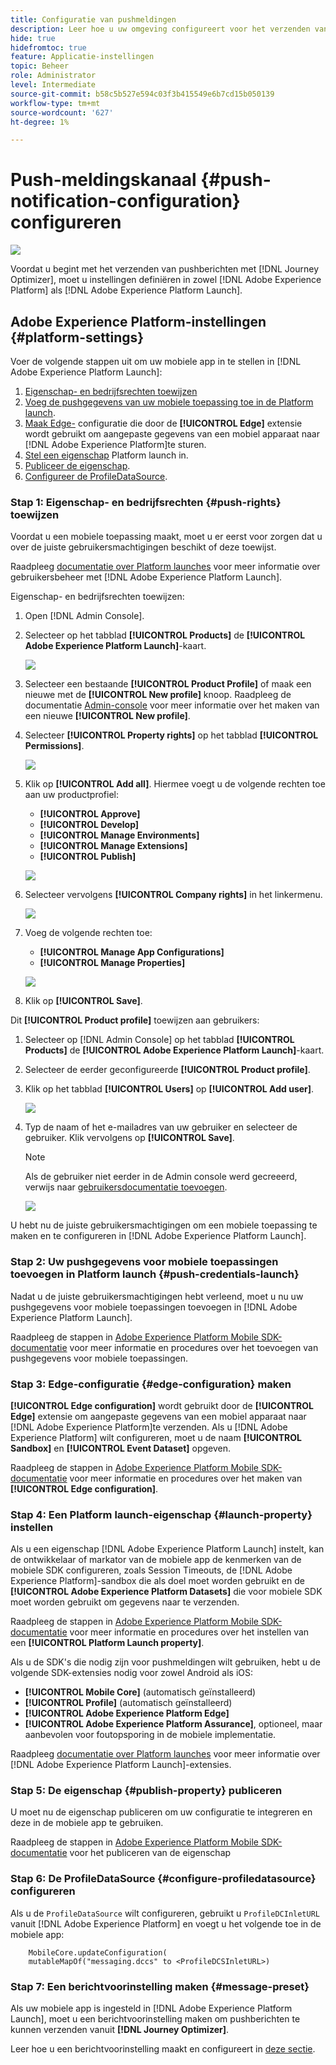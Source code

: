 ```yaml
---
title: Configuratie van pushmeldingen
description: Leer hoe u uw omgeving configureert voor het verzenden van pushmeldingen met Journey Optimizer
hide: true
hidefromtoc: true
feature: Applicatie-instellingen
topic: Beheer
role: Administrator
level: Intermediate
source-git-commit: b58c5b527e594c03f3b415549e6b7cd15b050139
workflow-type: tm+mt
source-wordcount: '627'
ht-degree: 1%

---
```


# Push-meldingskanaal {#push-notification-configuration} configureren

![](assets/do-not-localize/badge.png)

Voordat u begint met het verzenden van pushberichten met [!DNL Journey Optimizer], moet u instellingen definiëren in zowel [!DNL Adobe Experience Platform] als [!DNL Adobe Experience Platform Launch].

## Adobe Experience Platform-instellingen {#platform-settings}

Voer de volgende stappen uit om uw mobiele app in te stellen in [!DNL Adobe Experience Platform Launch]:

1. [Eigenschap- en bedrijfsrechten toewijzen](#push-rights)
1. [Voeg de pushgegevens van uw mobiele toepassing toe in de Platform launch](#push-credentials-launch).
1. [Maak Edge-](#edge-configuration) configuratie die door de  **[!UICONTROL Edge]** extensie wordt gebruikt om aangepaste gegevens van een mobiel apparaat naar  [!DNL Adobe Experience Platform]te sturen.
1. [Stel een eigenschap](#launch-property) Platform launch in.
1. [Publiceer de eigenschap](#publish-property).
1. [Configureer de ProfileDataSource](#configure-profiledatasource).

### Stap 1: Eigenschap- en bedrijfsrechten {#push-rights} toewijzen

Voordat u een mobiele toepassing maakt, moet u er eerst voor zorgen dat u over de juiste gebruikersmachtigingen beschikt of deze toewijst.

Raadpleeg [documentatie over Platform launches](https://experienceleague.adobe.com/docs/launch/using/admin/user-permissions.html#experience-cloud-permissions) voor meer informatie over gebruikersbeheer met [!DNL Adobe Experience Platform Launch].

Eigenschap- en bedrijfsrechten toewijzen:

1. Open [!DNL Admin Console].

1. Selecteer op het tabblad **[!UICONTROL Products]** de **[!UICONTROL Adobe Experience Platform Launch]**-kaart.

   ![](assets/push_product_1.png)

1. Selecteer een bestaande **[!UICONTROL Product Profile]** of maak een nieuwe met de **[!UICONTROL New profile]** knoop. Raadpleeg de documentatie [Admin-console](https://experienceleague.adobe.com/docs/experience-platform/access-control/ui/create-profile.html#ui) voor meer informatie over het maken van een nieuwe **[!UICONTROL New profile]**.

1. Selecteer **[!UICONTROL Property rights]** op het tabblad **[!UICONTROL Permissions]**.

   ![](assets/push_product_2.png)

1. Klik op **[!UICONTROL Add all]**. Hiermee voegt u de volgende rechten toe aan uw productprofiel:
   * **[!UICONTROL Approve]**
   * **[!UICONTROL Develop]**
   * **[!UICONTROL Manage Environments]**
   * **[!UICONTROL Manage Extensions]**
   * **[!UICONTROL Publish]**

   ![](assets/push_product_3.png)

1. Selecteer vervolgens **[!UICONTROL Company rights]** in het linkermenu.

   ![](assets/push_product_4.png)

1. Voeg de volgende rechten toe:

   * **[!UICONTROL Manage App Configurations]**
   * **[!UICONTROL Manage Properties]**

   ![](assets/push_product_5.png)

1. Klik op **[!UICONTROL Save]**.

Dit **[!UICONTROL Product profile]** toewijzen aan gebruikers:

1. Selecteer op [!DNL Admin Console] op het tabblad **[!UICONTROL Products]** de **[!UICONTROL Adobe Experience Platform Launch]**-kaart.

1. Selecteer de eerder geconfigureerde **[!UICONTROL Product profile]**.

1. Klik op het tabblad **[!UICONTROL Users]** op **[!UICONTROL Add user]**.

   ![](assets/push_product_6.png)

1. Typ de naam of het e-mailadres van uw gebruiker en selecteer de gebruiker. Klik vervolgens op **[!UICONTROL Save]**.

   >[!NOTE]
   >
   >Als de gebruiker niet eerder in de Admin console werd gecreeerd, verwijs naar [gebruikersdocumentatie toevoegen](https://helpx.adobe.com/enterprise/admin-guide.html/enterprise/using/manage-users-individually.ug.html#add-users).

   ![](assets/push_product_7.png)


U hebt nu de juiste gebruikersmachtigingen om een mobiele toepassing te maken en te configureren in [!DNL Adobe Experience Platform Launch].

### Stap 2: Uw pushgegevens voor mobiele toepassingen toevoegen in Platform launch {#push-credentials-launch}

Nadat u de juiste gebruikersmachtigingen hebt verleend, moet u nu uw pushgegevens voor mobiele toepassingen toevoegen in [!DNL Adobe Experience Platform Launch].

Raadpleeg de stappen in [Adobe Experience Platform Mobile SDK-documentatie](https://aep-sdks.gitbook.io/docs/beta/adobe-journey-optimizer#configure-the-journey-optimizer-extension-in-launch) voor meer informatie en procedures over het toevoegen van pushgegevens voor mobiele toepassingen.

<!--
Note that to add push credentials in [!DNL Adobe Experience Platform Launch], the owner of the mobile app should fetch them from APNs/FCM.
1. From [!DNL Adobe Experience Platform Launch], ensure that **[!UICONTROL Client Side]** is selected in the drop-down menu.

1. Select the **[!UICONTROL App Configurations]** tab in the left-hand panel and click **[!UICONTROL App Configuration]** to create a new configuration.

1. Enter a **[!UICONTROL Name]** for the configuration.

1. From the **[!UICONTROL Messaging Service Type]** drop-down menu, select the **[!UICONTROL Messaging service type]** to be used for these credentials. Here, we selected **[!UICONTROL Apple Push Notification Service]** since we are working with iOS.

1. Enter the mobile app **[!UICONTROL Bundle Id]** in the **[!UICONTROL App ID (iOS Bundle ID)]** field if you are using Apple push notification service or in the **[!UICONTROL App ID (Android package name)]** field if you are using Firebase Cloud Messaging.

    ![](assets/push_launch_app_configuration.png)

1. Drag and drop the .p8 key file or the .json private key file to the **[!UICONTROL Push Credentials]** field.

1. Enter the **[!UICONTROL Key Id]** and **[!UICONTROL Team Id]** if you are using Apple push notification service.

1. Click **[!UICONTROL Save]** to create your app configuration.
-->

### Stap 3: Edge-configuratie {#edge-configuration} maken

**[!UICONTROL Edge configuration]** wordt gebruikt door de  **[!UICONTROL Edge]** extensie om aangepaste gegevens van een mobiel apparaat naar  [!DNL Adobe Experience Platform]te verzenden.
Als u [!DNL Adobe Experience Platform] wilt configureren, moet u de naam **[!UICONTROL Sandbox]** en **[!UICONTROL Event Dataset]** opgeven.

Raadpleeg de stappen in [Adobe Experience Platform Mobile SDK-documentatie](https://aep-sdks.gitbook.io/docs/getting-started/configure-datastreams) voor meer informatie en procedures over het maken van **[!UICONTROL Edge configuration]**.


<!--
1. From [!DNL Adobe Experience Platform Launch], select the **[!UICONTROL Edge Configurations]** tab and click **[!UICONTROL Edge Configurations]**.
    
1. Select **[!UICONTROL New Edge Configuration]** to add a new **[!UICONTROL Edge Configuration]**.
1. Enter a **[!UICONTROL Name]** and click **[!UICONTROL Save]**

1. Click the **[!UICONTROL Adobe Experience Platform]** toggle to enable it.

1. Fill in the **[!UICONTROL Sandbox]**, **[!UICONTROL Event dataset]** and **[!UICONTROL Profile Dataset]** fields. Then, click **[!UICONTROL Save]**.
    
    ![](assets/push-config-4.png)
-->

### Stap 4: Een Platform launch-eigenschap {#launch-property} instellen

Als u een eigenschap [!DNL Adobe Experience Platform Launch] instelt, kan de ontwikkelaar of markator van de mobiele app de kenmerken van de mobiele SDK configureren, zoals Session Timeouts, de [!DNL Adobe Experience Platform]-sandbox die als doel moet worden gebruikt en de **[!UICONTROL Adobe Experience Platform Datasets]** die voor mobiele SDK moet worden gebruikt om gegevens naar te verzenden.

Raadpleeg de stappen in [Adobe Experience Platform Mobile SDK-documentatie](https://aep-sdks.gitbook.io/docs/getting-started/create-a-mobile-property#create-a-mobile-property) voor meer informatie en procedures over het instellen van een **[!UICONTROL Platform Launch property]**.

Als u de SDK&#39;s die nodig zijn voor pushmeldingen wilt gebruiken, hebt u de volgende SDK-extensies nodig voor zowel Android als iOS:

* **[!UICONTROL Mobile Core]** (automatisch geïnstalleerd)
* **[!UICONTROL Profile]** (automatisch geïnstalleerd)
* **[!UICONTROL Adobe Experience Platform Edge]**
* **[!UICONTROL Adobe Experience Platform Assurance]**, optioneel, maar aanbevolen voor foutopsporing in de mobiele implementatie.

Raadpleeg [documentatie over Platform launches](https://experienceleague.adobe.com/docs/launch-learn/implementing-in-mobile-android-apps-with-launch/configure-launch/launch-add-extensions.html) voor meer informatie over [!DNL Adobe Experience Platform Launch]-extensies.

<!--

1. From [!DNL Adobe Experience Platform Launch], ensure that **[!UICONTROL Client Side]** is selected in the drop-down menu.

1. select the **[!UICONTROL Properties]** tab and click **[!UICONTROL New Property]**.

    ![](assets/push-config-6.png)

1. Enter a **[!UICONTROL Name]** for your new property.

1. Select **[!UICONTROL Mobile]** as **[!UICONTROL Platform]**.

    ![](assets/push-config-7.png)

1. Click **[!UICONTROL Save]** to create your new property.

To configure **[!UICONTROL Adobe Experience Platform Edge Extension]** to send custom data from mobile devices to [!DNL Adobe Experience Platform].

1. Select your previously created property and select the **[!UICONTROL Extensions]** tab to view the extensions for this property.

    ![](assets/push-config-8.png)

1. Click **[!UICONTROL Configure]** under the **[!UICONTROL Adobe Experience Platform Edge]** Network' extension.

1. From the **[!UICONTROL Edge Configuration]** drop-down list, select the **[!UICONTROL Edge Configuration]** created in the previous steps. For more information on **[!UICONTROL Edge Configuration]**, refer to this [section](#edge-configuration).

1. Click **[!UICONTROL Save]**.

To configure **[!UICONTROL Adobe Experience Platform Messaging]** extension to send push profile and push interactions to the correct datasets, follow the same steps as above. Use **[!UICONTROL Sandbox]**, **[!UICONTROL Event dataset]** and **[!UICONTROL Profile Dataset]** created in the [Adobe Experience Platform setup](#edge-configuration).
-->

### Stap 5: De eigenschap {#publish-property} publiceren

U moet nu de eigenschap publiceren om uw configuratie te integreren en deze in de mobiele app te gebruiken.

Raadpleeg de stappen in [Adobe Experience Platform Mobile SDK-documentatie](https://aep-sdks.gitbook.io/docs/getting-started/create-a-mobile-property#publish-the-configuration) voor het publiceren van de eigenschap

### Stap 6: De ProfileDataSource {#configure-profiledatasource} configureren

Als u de `ProfileDataSource` wilt configureren, gebruikt u `ProfileDCInletURL` vanuit [!DNL Adobe Experience Platform] en voegt u het volgende toe in de mobiele app:

```
    MobileCore.updateConfiguration(
    mutableMapOf("messaging.dccs" to <ProfileDCSInletURL>)
```

<!--
## Test your mobile app with custom action {#mobile-app-test}

After configuring your mobile app in both Adobe Experience Platform and Adobe Launch, you can now test it before sending push notifications to your profiles. In this use case, we will create a journey to target our mobile app and set a custom action which will trigger the push notification.

You can use a test mobile app for this use case. For more on this, refer to this [page](https://wiki.corp.adobe.com/pages/viewpage.action?spaceKey=CJM&title=Details+of+setting+the+mobile+test+app) (internal use only).

For this journey to work, you need to create an XDM schema. For more information, refer to [XDM documentation](https://experienceleague.adobe.com/docs/experience-platform/xdm/schema/composition.html?lang=en#schemas-and-data-ingestion).

1. In the left menu, click **[!UICONTROL Data]** then **[!UICONTROL Schemas]** under **[!UICONTROL Data management]** to create your XDM schema.

    ![](assets/test_push_1.png)

1. Click **[!UICONTROL Create schema]** then select **[!UICONTROL XDM Experience event]**.

    ![](assets/test_push_2.png)

1. In the right pane, enter the name of your schema and description. Enable this schema for **[!UICONTROL Profile]**.

1. In the left pane, click **[!UICONTROL Add]** under **[!UICONTROL Mixins]** and select  **[!UICONTROL Create a new Mixin]**. For more information on how to create mixin, refer to [XDM System documentation](https://experienceleague.adobe.com/docs/experience-platform/xdm/api/create-mixin.html?lang=en#api).

    ![](assets/test_push_3.png)

1. Enter a **[!UICONTROL Display Name]** and a **[!UICONTROL Description]**. Click **[!UICONTROL Add mixin]** when done.

    ![](assets/test_push_4.png)

1. In the **[!UICONTROL Field properties]** window, add a **[!UICONTROL Field name]**, **[!UICONTROL Display name]** and select **[!UICONTROL String]** as **[!UICONTROL Type]**.

    ![](assets/test_push_5.png)

1. Check **[!UICONTROL Required]** and click **[!UICONTROL Apply]**.

1. Click **[!UICONTROL Save]**. Your schema is now created and can be used in an **[!UICONTROL Event schema]**.

You then need to set up an **[!UICONTROL Event schema]** where you will set the custom action which you will need to enter in your mobile app to trigger your push notification.

1. From the left menu of the home page, click the **[!UICONTROL Admin]** icon, then click **[!UICONTROL Manage]** from the **[!UICONTROL Events]** card to create your new **[!UICONTROL Event schema]**.

1. Click **[!UICONTROL Add]**, the event configuration pane opens on the right side of the screen.

    ![](assets/test_push_6.png)

1. Enter the name of your event. You can also add a description.

1. In the **[!UICONTROL Event ID type]** field, select **[!UICONTROL Rule Based]**.

1. In the **[!UICONTROL Parameters]**, select your previously created XDM event.

    ![](assets/test_push_7.png)

1. Click **[!UICONTROL Edit]** in the **[!UICONTROL Event ID condition]** field.

1. Drag and your previously added mixin to define the condition that will be used by the system to identify the events that will trigger your journey.

    ![](assets/test_push_8.png)

1. Type in the syntax that you will need to use to trigger your push notification in your test app, in this example **order confirmation**.

    ![](assets/test_push_9.png)

1. Select **[!UICONTROL ECID]** as your **[!UICONTROL Namespace]**.

1. Click **[!UICONTROL Ok]** then **[!UICONTROL Save]**.

Your **[!UICONTROL Event schema]** is now created and can now be used in a journey.

1. In the left menu from [!DNL Journey Optimizer] homepage, click **[!UICONTROL Journeys]**.

1. Click **[!UICONTROL Create]** to create a new journey.

    ![](assets/test_push_10.png)

1. Edit the journey's properties in the configuration pane displayed on the right side. Learn more in this [section](building-journeys/journey-gs.md#change-properties).

1. Start by drag and dropping the **[!UICONTROL Event schema]** created in the previous steps from the **[!UICONTROL Events]** drop-down.

    ![](assets/test_push_11.png)

1. From the **[!UICONTROL Actions]** drop-down, drag and drop a **[!UICONTROL Message]** activity to your journey.

1. Select a previously created message. For more information on how to create push notifications, refer to this [page](create-message.md).

1. Drag and drop an **[!UICONTROL End]** activity to your journey.

1. Activate **[!UICONTROL Test]** to your journey to start testing your push notifications and click **[!UICONTROL Trigger an event]**.

    ![](assets/test_push_12.png)

1. Enter your ECID in the **[!UICONTROL Key]** field then your event that will trigger the push notification in our case **order confirmation**.

    ![](assets/test_push_13.png)

1. Click **[!UICONTROL Send]**.

Your event will be triggered and you will receive your push notification to your mobile app.

![](assets/test_push_14.png)
-->

### Stap 7: Een berichtvoorinstelling maken {#message-preset}

Als uw mobiele app is ingesteld in [!DNL Adobe Experience Platform Launch], moet u een berichtvoorinstelling maken om pushberichten te kunnen verzenden vanuit **[!DNL Journey Optimizer]**.

Leer hoe u een berichtvoorinstelling maakt en configureert in [deze sectie](configuration/message-presets.md).